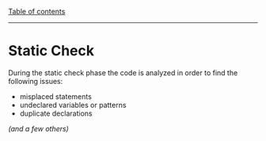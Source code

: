 [Table of contents](./README.md)

---

# Static Check

During the static check phase the code is analyzed in order to find the
following issues:

- misplaced statements
- undeclared variables or patterns
- duplicate declarations

_(and a few others)_